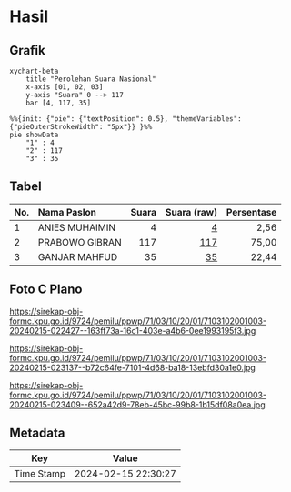 # Hasil

## Grafik

```mermaid
xychart-beta
    title "Perolehan Suara Nasional"
    x-axis [01, 02, 03]
    y-axis "Suara" 0 --> 117
    bar [4, 117, 35]
```

```mermaid
%%{init: {"pie": {"textPosition": 0.5}, "themeVariables": {"pieOuterStrokeWidth": "5px"}} }%%
pie showData
    "1" : 4
    "2" : 117
    "3" : 35
```

## Tabel

| No. | Nama Paslon    | Suara | Suara (raw) | Persentase |
|:--- |:-------------- | -----:| -----------:| ----------:|
| 1   | ANIES MUHAIMIN | 4     | [4][p-1]    | 2,56       |
| 2   | PRABOWO GIBRAN | 117   | [117][p-2]  | 75,00      |
| 3   | GANJAR MAHFUD  | 35    | [35][p-3]   | 22,44      |


[p-1]: https://github.com/gigit-pemilu/pemilu-2024/blob/main/pilpres/hitung-suara/sub/71-sulawesi-utara/sub/03-kepulauan-sangihe/sub/10-manganitu-selatan/sub/2001-kaluwatu/sub/003-tps/sub/paslon-1.txt
[p-2]: https://github.com/gigit-pemilu/pemilu-2024/blob/main/pilpres/hitung-suara/sub/71-sulawesi-utara/sub/03-kepulauan-sangihe/sub/10-manganitu-selatan/sub/2001-kaluwatu/sub/003-tps/sub/paslon-2.txt
[p-3]: https://github.com/gigit-pemilu/pemilu-2024/blob/main/pilpres/hitung-suara/sub/71-sulawesi-utara/sub/03-kepulauan-sangihe/sub/10-manganitu-selatan/sub/2001-kaluwatu/sub/003-tps/sub/paslon-3.txt

## Foto C Plano

https://sirekap-obj-formc.kpu.go.id/9724/pemilu/ppwp/71/03/10/20/01/7103102001003-20240215-022427--163ff73a-16c1-403e-a4b6-0ee1993195f3.jpg

https://sirekap-obj-formc.kpu.go.id/9724/pemilu/ppwp/71/03/10/20/01/7103102001003-20240215-023137--b72c64fe-7101-4d68-ba18-13ebfd30a1e0.jpg

https://sirekap-obj-formc.kpu.go.id/9724/pemilu/ppwp/71/03/10/20/01/7103102001003-20240215-023409--652a42d9-78eb-45bc-99b8-1b15df08a0ea.jpg


## Metadata

| Key        | Value               |
| ---------- | ------------------- |
| Time Stamp | 2024-02-15 22:30:27 |



